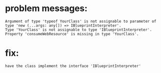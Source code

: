 # problem messages:
	Argument of type 'typeof YourClass' is not assignable to parameter of type 'new (...args: any[]) => IBlueprintInterpreter'.
	Type 'YourClass' is not assignable to type 'IBlueprintInterpreter'.
	Property 'consumeWebResource' is missing in type 'YourClass'.
# fix:
	have the class implement the interface 'IBlueprintInterpreter'